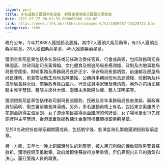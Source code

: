 ```yaml
---
layout: post
title: 多名運動員獲銀紫荊星章　刺警案受傷警員獲銀英勇勳章
date: 2022-07-27 00:02:39.000000000 +08:00
link: https://news.rthk.hk/rthk/ch/component/k2/1659487-20220727.htm
categories: rthk
---
```


政府公布，今年共889人獲授勳及嘉獎，其中7人獲頒大紫荊勳章，有25人獲頒金紫荊星章，28人獲銀紫荊星章、45人獲銅紫荊星章。

獲頒金紫荊星章包括多名現任或前任政治委任官員、行會成員等，包括政務司司長陳國基、財政司副司長黃偉綸、文化體育及旅遊局局長楊潤雄、政制及內地事務局局長曾國衞、財經事務及庫務局局長許正宇、保安局局長鄧炳強、前運輸及房屋局局長陳帆、前食物及衞生局局長陳肇始、公務員事務局前局長聶德權、前創新及科技局局長薛永恒、前廉政專員白韞六、行會成員湯家驊及陳清霞。另外亦包括民建聯主席李慧琼、體院主席林大輝、港鐵主席歐陽伯權、藝人汪明荃等。

獲頒銀紫荊星章包括律政司副司長張國鈞、民政及青年事務局局長麥美娟、廉政專員胡英明、衞生署前署長陳漢儀。另外，多名運動員榜上有名，包括東京奧運男子花劍金牌得主張家朗、女子游泳項目贏得兩面銀牌的何詩蓓、女子場地單車爭先賽銅牌得主李慧詩、香港單車隊總教練沈金康同樣獲頒授銀紫荊星章。

至於3名政府抗疫專家顧問團成員，包括劉宇隆、劉澤星和孔繁毅獲頒授銅紫荊星章。

另一方面，去年七一晚上銅鑼灣發生的刺警案，被人用刀刺傷的機動部隊男警員蘇敬祖，獲頒授銀英勇勳章。政府說即使蘇敬祖身受重傷，但仍表現出非凡的勇氣和決心，履行警務人員的職責。
